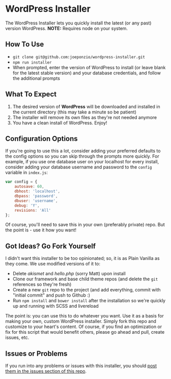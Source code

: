 # WordPress Installer
The WordPress Installer lets you quickly install the latest (or any past) version WordPress. **NOTE:** Requires node on your system.

## How To Use

* `git clone git@github.com:joeponzio/wordpress-installer.git`
* `npm run installer`
* When prompted, enter the version of WordPress to install (or leave blank for the latest stable version) and your database credentials, and follow the additional prompts

## What To Expect

1. The desired version of **WordPress** will be downloaded and installed in the current directory (this may take a minute so be patient)
1. The installer will remove its own files as they're not needed anymore
1. You have a clean install of WordPress. Enjoy!

## Configuration Options
If you're going to use this a lot, consider adding your preferred defaults to the config options so you can skip through the prompts more quickly. For example, if you use one database user on your localhost for every install, consider adding your database username and password to the `config` variable in `index.js`:

```javascript
var config = {
	autosave: 60,
	dbhost: 'localhost',
	dbpass: 'password',
	dbuser: 'username',
	debug: 'Y',
	revisions: 'All'
};
```

Of course, you'll need to save this in your own (preferably private) repo. But the point is - use it how you want!

## Got Ideas? Go Fork Yourself
I didn't want this installer to be too opinionated; so, it is as Plain Vanilla as they come. We use modified versions of it to:

* Delete *akismet* and *hello.php* (sorry Matt) upon install
* Clone our framework and base child theme repos (and delete the `git` references so they're fresh)
* Create a new `git` repo to the project (and add everything, commit with "initial commit" and push to Github :)
* Run `npm install` and `bower install` after the installation so we're quickly up and running with SCSS and livereload

The point is: you can use this to do whatever you want. Use it as a basis for making your own, custom WordPress installer. Simply fork this repo and customize to your heart's content. Of course, if you find an optimization or fix for this script that would benefit others, please go ahead and pull, create issues, etc.

## Issues or Problems
If you run into any problems or issues with this installer, you should [post them in the issues section of this repo](https://github.com/joeponzio/wordpress-installer/issues).
